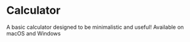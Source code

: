 # Calculator

A basic calculator designed to be minimalistic and useful! Available on macOS and Windows
